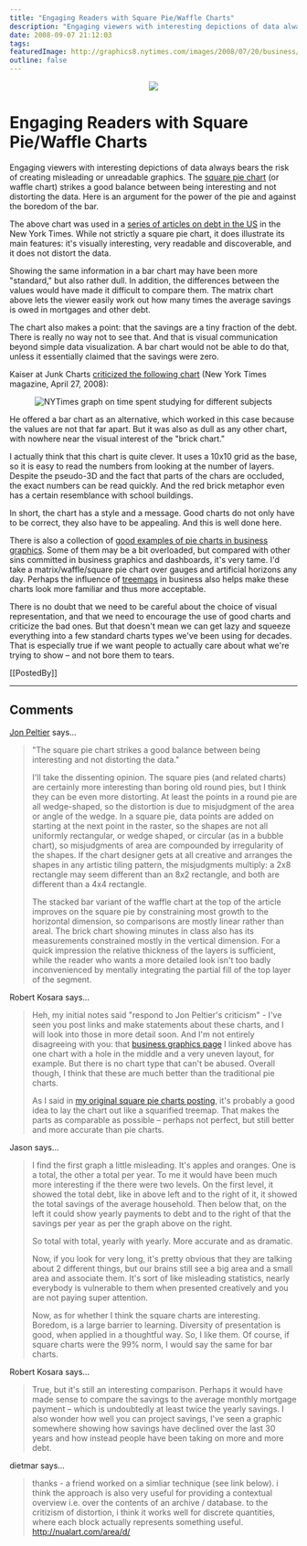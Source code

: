 ```yaml
---
title: "Engaging Readers with Square Pie/Waffle Charts"
description: "Engaging viewers with interesting depictions of data always bears the risk of creating misleading or unreadable graphics. The square pie chart (or waffle chart) strikes a good balance between being interesting and not distorting the data. Here is an argument for the power of the pie and against the boredom of the bar."
date: 2008-09-07 21:12:03
tags: 
featuredImage: http://graphics8.nytimes.com/images/2008/07/20/business/20debtgraphic.jpg
outline: false
---
```


<p align="center"><img src="http://graphics8.nytimes.com/images/2008/07/20/business/20debtgraphic.jpg" border="0" /></p>

# Engaging Readers with Square Pie/Waffle Charts

Engaging viewers with interesting depictions of data always bears the risk of creating misleading or unreadable graphics. The <a href="/Techniques/SquarePieCharts.html">square pie chart</a> (or waffle chart) strikes a good balance between being interesting and not distorting the data. Here is an argument for the power of the pie and against the boredom of the bar.

The above chart was used in a <a href="http://www.nytimes.com/2008/07/20/business/20debt.html">series of articles on debt in the US</a> in the New York Times. While not strictly a square pie chart, it does illustrate its main features: it's visually interesting, very readable and discoverable, and it does not distort the data.

Showing the same information in a bar chart may have been more "standard," but also rather dull. In addition, the differences between the values would have made it difficult to compare them. The matrix chart above lets the viewer easily work out how many times the average savings is owed in mortgages and other debt.

The chart also makes a point: that the savings are a tiny fraction of the debt. There is really no way not to see that. And that is visual communication beyond simple data visualization. A bar chart would not be able to do that, unless it essentially claimed that the savings were zero.

Kaiser at Junk Charts <a href="http://junkcharts.typepad.com/junk_charts/2008/06/the-right-scale.html">criticized the following chart</a> (New York Times magazine, April 27, 2008):

<p style="text-align: center;"><img src="https://media.eagereyes.org/media/2008/nytimes-20080427-extracredit-squarepie.jpg" border="0" alt="NYTimes graph on time spent studying for different subjects" /></p>

He offered a bar chart as an alternative, which worked in this case because the values are not that far apart. But it was also as dull as any other chart, with nowhere near the visual interest of the "brick chart."

I actually think that this chart is quite clever. It uses a 10x10 grid as the base, so it is easy to read the numbers from looking at the number of layers. Despite the pseudo-3D and the fact that parts of the chars are occluded, the exact numbers can be read quickly. And the red brick metaphor even has a certain resemblance with school buildings.

In short, the chart has a style and a message. Good charts do not only have to be correct, they also have to be appealing. And this is well done here.

There is also a collection of <a href="http://www.enterprise-dashboard.com/2008/05/06/the-square-pie-chart/">good examples of pie charts in business graphics</a>. Some of them may be a bit overloaded, but compared with other sins committed in business graphics and dashboards, it's very tame. I'd take a matrix/waffle/square pie chart over gauges and artificial horizons any day. Perhaps the influence of <a href="/Techniques/Treemaps.html">treemaps</a> in business also helps make these charts look more familiar and thus more acceptable.

There is no doubt that we need to be careful about the choice of visual representation, and that we need to encourage the use of good charts and criticize the bad ones. But that doesn't mean we can get lazy and squeeze everything into a few standard charts types we've been using for decades. That is especially true if we want people to actually care about what we're trying to show &ndash; and not bore them to tears.

[[PostedBy]]

<aside class="comments">

---
## Comments

<a href="http://PeltierTech.com/WordPress/" rel="nofollow noopener" target="_blank">Jon Peltier</a> says…
>	"The square pie chart strikes a good balance between being interesting and not distorting the data."
>	
>	I'll take the dissenting opinion. The square pies (and related charts) are certainly more interesting than boring old round pies, but I think they can be even more distorting. At least the points in a round pie are all wedge-shaped, so the distortion is due to misjudgment of the area or angle of the wedge. In a square pie, data points are added on starting at the next point in the raster, so the shapes are not all uniformly rectangular, or wedge shaped, or circular (as in a bubble chart), so misjudgments of area are compounded by irregularity of the shapes. If the chart designer gets at all creative and arranges the shapes in any artistic tiling pattern, the misjudgments multiply: a 2x8 rectangle may seem different than an 8x2 rectangle, and both are different than a 4x4 rectangle.
>	
>	The stacked bar variant of the waffle chart at the top of the article improves on the square pie by constraining most growth to the horizontal dimension, so comparisons are mostly linear rather than areal. The brick chart showing minutes in class also has its measurements constrained mostly in the vertical dimension. For a quick impression the relative thickness of the layers is sufficient, while the reader who wants a more detailed look isn't too badly inconvenienced by mentally integrating the partial fill of the top layer of the segment.

Robert Kosara says…
>	<p>Heh, my initial notes said "respond to Jon Peltier's criticism" - I've seen you post links and make statements about these charts, and I will look into those in more detail soon. And I'm not entirely disagreeing with you: that <a href="http://www.enterprise-dashboard.com/2008/05/06/the-square-pie-chart/">business graphics page</a> I linked above has one chart with a hole in the middle and a very uneven layout, for example. But there is no chart type that can't be abused. Overall though, I think that these are much better than the traditional pie charts.</p>
>	<p>As I said in <a href="/Techniques/SquarePieCharts.html">my original square pie charts posting</a>, it's probably a good idea to lay the chart out like a squarified treemap. That makes the parts as comparable as possible &ndash; perhaps not perfect, but still better and more accurate than pie charts.</p>

Jason says…
>	I find the first graph a little misleading.  It's apples and oranges.  One is a total, the other a total per year.  To me it would have been much more interesting if the there were two levels.  On the first level, it showed the total debt, like in above left and to the right of it, it showed the total savings of the average household.  Then below that, on the left it could show yearly payments to debt and to the right of that the savings per year as per the graph above on the right.
>	
>	So total with total, yearly with yearly.  More accurate and as dramatic.
>	
>	Now, if you look for very long, it's pretty obvious that they are talking about 2 different things, but our brains still see a big area and a small area and associate them.  It's sort of like misleading statistics, nearly everybody is vulnerable to them when presented creatively and you are not paying super attention.
>	
>	Now, as for whether I think the square charts are interesting.  Boredom, is a large barrier to learning.  Diversity of presentation is good, when applied in a thoughtful way.  So, I like them.  Of course, if square charts were the 99% norm, I would say the same for bar charts.

Robert Kosara says…
>	<p>True, but it's still an interesting comparison. Perhaps it would have made sense to compare the savings to the average monthly mortgage payment &ndash; which is undoubtedly at least twice the yearly savings. I also wonder how well you can project savings, I've seen a graphic somewhere showing how savings have declined over the last 30 years and how instead people have been taking on more and more debt.</p>

dietmar says…
>	
>	thanks - a friend worked on a simliar technique (see link below). i think the approach is also very useful for providing a contextual overview i.e. over the contents of an archive / database. to the critizism of distortion, i think it works well for discrete quantities, where each block actually represents something useful.
>	http://nualart.com/area/d/

</aside>

